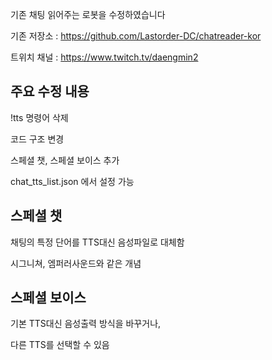기존 채팅 읽어주는 로봇을 수정하였습니다

기존 저장소 : https://github.com/Lastorder-DC/chatreader-kor

트위치 채널 : https://www.twitch.tv/daengmin2

## 주요 수정 내용

!tts 명령어 삭제

코드 구조 변경

스페셜 챗, 스페셜 보이스 추가

chat_tts_list.json 에서 설정 가능


## 스페셜 챗
채팅의 특정 단어를 TTS대신 음성파일로 대체함

시그니쳐, 엠퍼러사운드와 같은 개념

## 스페셜 보이스
기본 TTS대신 음성출력 방식을 바꾸거나,

다른 TTS를 선택할 수 있음
